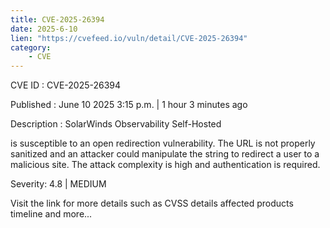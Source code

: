 ```yaml
---
title: CVE-2025-26394
date: 2025-6-10
lien: "https://cvefeed.io/vuln/detail/CVE-2025-26394"
category:
    - CVE
---
```


CVE ID : CVE-2025-26394

Published :  June 10
2025
3:15 p.m. | 1 hour
3 minutes ago

Description : SolarWinds Observability Self-Hosted

 is susceptible to an open redirection vulnerability. The URL is not properly sanitized
and an attacker could manipulate the string to redirect a user to a malicious site. The attack complexity is high
and authentication is required.

Severity: 4.8 | MEDIUM

Visit the link for more details
such as CVSS details
affected products
timeline
and more...
